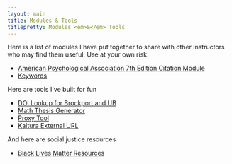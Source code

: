 ```yaml
---
layout: main
title: Modules & Tools
titlepretty: Modules <em>&</em> Tools
---
```

Here is a list of modules I have put together to share with other instructors who may find them useful. Use at your own risk.

* [American Psychological Association 7th Edition Citation Module](/learning/apa7/)
* [Keywords](/learning/keywords/)

Here are tools I've built for fun
* [DOI Lookup for Brockport and UB](/doi/)
* [Math Thesis Generator](/learning/math-thesis-generator/)
* [Proxy Tool](/proxy/)
* [Kaltura External URL](/kaltura)

And here are social justice resources
* [Black Lives Matter Resources](/learning/blm/)
